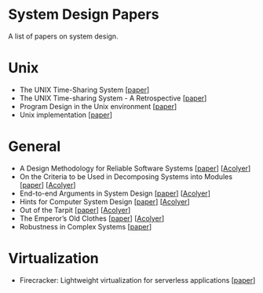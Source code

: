 # System Design Papers
A list of papers on system design.

# Unix
- The UNIX Time-Sharing System [[paper](https://people.eecs.berkeley.edu/~brewer/cs262/unix.pdf)]
- The UNIX Time-sharing System - A Retrospective [[paper](https://www.bell-labs.com/usr/dmr/www/retro.pdf)]
- Program Design in the Unix environment [[paper](http://harmful.cat-v.org/cat-v/unix_prog_design.pdf)]
- Unix implementation [[paper](https://users.soe.ucsc.edu/~sbrandt/221/Papers/History/thompson-bstj78.pdf)]

# General
- A Design Methodology for Reliable Software Systems [[paper](https://pdfs.semanticscholar.org/d420/c8b473a23b80241fd7c90757becb59b1136c.pdf)] [[Acolyer](https://blog.acolyer.org/2016/10/21/a-design-methodology-for-reliable-software-systems/)]
- On the Criteria to be Used in Decomposing Systems into Modules [[paper](https://www.win.tue.nl/~wstomv/edu/2ip30/references/criteria_for_modularization.pdf)] [[Acolyer](https://blog.acolyer.org/2016/09/05/on-the-criteria-to-be-used-in-decomposing-systems-into-modules/)]
- End-to-end Arguments in System Design [[paper](https://courses.cs.vt.edu/cs5204/fall11-butt/lectures/End2EndArgs.pdf)] [[Acolyer](https://blog.acolyer.org/2014/11/14/end-to-end-arguments-in-system-design/)]
- Hints for Computer System Design [[paper](https://www.microsoft.com/en-us/research/wp-content/uploads/2016/02/acrobat-17.pdf)] [[Acolyer](https://blog.acolyer.org/2016/09/16/hints-for-computer-system-design/)]
- Out of the Tarpit [[paper](https://github.com/papers-we-love/papers-we-love/blob/master/design/out-of-the-tar-pit.pdf)] [[Acolyer](https://blog.acolyer.org/2015/03/20/out-of-the-tar-pit/)]
- The Emperor’s Old Clothes [[paper](https://zoo.cs.yale.edu/classes/cs422/2010/bib/hoare81emperor.pdf)] [[Acolyer](https://blog.acolyer.org/2016/09/07/the-emperors-old-clothes/)]
- Robustness in Complex Systems [[paper](https://www.gribble.org/papers/robust.pdf)]

# Virtualization
- Firecracker: Lightweight virtualization for serverless applications [[paper](https://www.usenix.org/system/files/nsdi20-paper-agache.pdf)]
